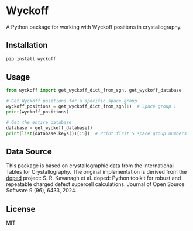 # Wyckoff

A Python package for working with Wyckoff positions in crystallography.

## Installation

```bash
pip install wyckoff
```

## Usage

```python
from wyckoff import get_wyckoff_dict_from_sgn, get_wyckoff_database

# Get Wyckoff positions for a specific space group
wyckoff_positions = get_wyckoff_dict_from_sgn(1)  # Space group 1
print(wyckoff_positions)

# Get the entire database
database = get_wyckoff_database()
print(list(database.keys())[:5])  # Print first 5 space group numbers
```

## Data Source

This package is based on crystallographic data from the International Tables for Crystallography.
The original implementation is derived from the [doped](https://github.com/SMTG-Bham/doped/tree/main) project:
S. R. Kavanagh et al. doped: Python toolkit for robust and repeatable charged defect supercell calculations. Journal of Open Source Software 9 (96), 6433, 2024.

## License

MIT